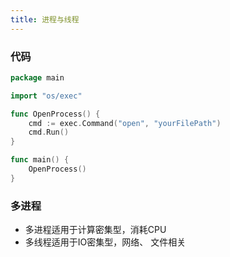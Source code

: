 ```yaml
---
title: 进程与线程
---
```


### 代码
```go
package main

import "os/exec"

func OpenProcess() {
	cmd := exec.Command("open", "yourFilePath")
	cmd.Run()
}

func main() {
	OpenProcess()
}

```

### 多进程
- 多进程适用于计算密集型，消耗CPU
- 多线程适用于IO密集型，网络、 文件相关